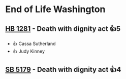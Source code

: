 # End of Life Washington

## [HB 1281](/bill/2023-24/hb/1281/) - Death with dignity act 👍5  
* 👍 Cassa Sutherland
* 👍 Judy Kinney

## [SB 5179](/bill/2023-24/sb/5179/) - Death with dignity act 👍4  